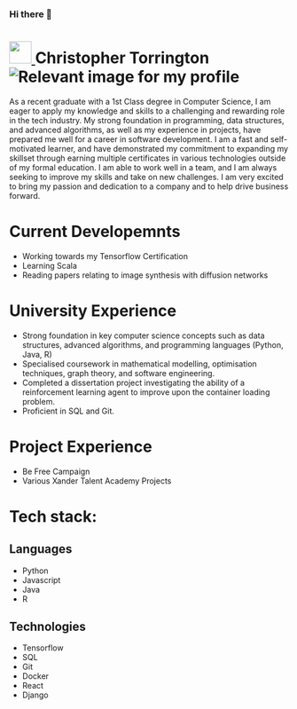 ### Hi there 👋

<!--
**ctorrington/ctorrington** is a ✨ _special_ ✨ repository because its `README.md` (this file) appears on your GitHub profile.

Here are some ideas to get you started:

- 🔭 I’m currently working on ...
- 🌱 I’m currently learning ...
- 👯 I’m looking to collaborate on ...
- 🤔 I’m looking for help with ...
- 💬 Ask me about ...
- 📫 How to reach me: ...
- 😄 Pronouns: ...
- ⚡ Fun fact: ...
-->
	
<h1>
	<a href = "https://www.linkedin.com/in/christopher-torrington/">
		<img src="https://cdn.jsdelivr.net/gh/devicons/devicon/icons/linkedin/linkedin-original.svg" width = 40 height = 40/>
	</a>
	Christopher Torrington
	<img src = "C:\Users\ChristopherTorringto\Desktop\github image 1.png" alt = "Relevant image for my profile">
</h1>
 
As a recent graduate with a 1st Class degree in Computer Science, I am eager to apply my knowledge and skills to a challenging and rewarding role in the tech industry. My strong foundation in programming, data structures, and advanced algorithms, as well as my experience in projects, have prepared me well for a career in software development. I am a fast and self-motivated learner, and have demonstrated my commitment to expanding my skillset through earning multiple certificates in various technologies outside of my formal education. I am able to work well in a team, and I am always seeking to improve my skills and take on new challenges. I am very excited to bring my passion and dedication to a company and to help drive business forward.

# Current Developemnts
 - Working towards my Tensorflow Certification
 - Learning Scala
 - Reading papers relating to image synthesis with diffusion networks

# University Experience
- Strong foundation in key computer science concepts such as data structures, advanced algorithms, and programming languages (Python, Java, R)
- Specialised coursework in mathematical modelling, optimisation techniques, graph theory, and software engineering.
- Completed a dissertation project investigating the ability of a reinforcement learning agent to improve upon the container loading problem.
- Proficient in SQL and Git.

# Project Experience
- Be Free Campaign
- Various Xander Talent Academy Projects

# Tech stack:
## Languages
 - Python
 - Javascript
 - Java
 - R

## Technologies
 - Tensorflow
 - SQL
 - Git
 - Docker
 - React
 - Django
